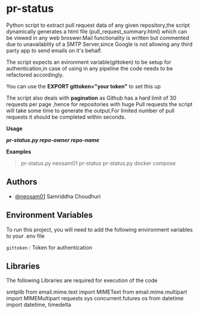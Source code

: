 # pr-status 

Python script to extract pull request data of any given repository,the script dynamically generates a html file (pull_request_summary.html) which can be viewed in any web broswer.Mail functionality is written but commented due to unavailablity of a SMTP Server,since Google is not allowing any third party app to send emails on it's behalf.

The script expects an evironment variable(gittoken) to be setup for authentication,in case of using in any pipeline the code needs to be refactored accordingly.

You can use the **EXPORT gittoken="your token"** to set this up

The script also deals with **pagination** as Github has a hard limit of 30 requests per page ,hence for repositories with huge Pull requests the script will take some time to generate the output.For limited number of pull requests it should be completed within seconds.

**Usage**
 
_**pr-status.py repo-owner repo-name**_

**Examples**
>pr-status.py neosam01 pr-status
>pr-status.py docker compose

## Authors

- [@neosam01](https://www.github.com/neosam01)
   Samriddha Choudhuri


## Environment Variables

To run this project, you will need to add the following environment variables to your .env file

`gittoken` : Token for authentication

## Libraries

The following Libraries are required for execution of the code

smtplib
from email.mime.text import MIMEText
from email.mime.multipart import MIMEMultipart
requests
sys
concurrent.futures
os
from datetime import datetime, timedelta



